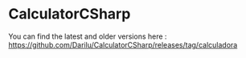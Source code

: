 # CalculatorCSharp
You can find the latest and older versions here : https://github.com/Darilu/CalculatorCSharp/releases/tag/calculadora
